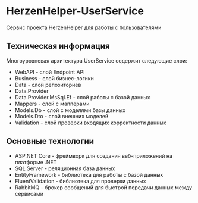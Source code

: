 # HerzenHelper-UserService
Сервис проекта HerzenHelper для работы с пользователями

## Техническая информация
Многоуровневая архитектура UserService содержит следующие слои:
* WebAPI - слой Endpoint API
* Business - слой бизнес-логики
* Data - слой репозиториев
* Data.Provider
* Data.Provider.MsSql.Ef - слой работы с базой данных
* Mappers - слой с мапперами
* Models.Db - слой с моделями базы данных
* Models.Dto - слой внешних моделей
* Validation - слой проверки входящих корректности данных

## Основные технологии
* ASP.NET Core - фреймворк для создания веб-приложений на платформе .NET
* SQL Server - реляционная база данных
* EntityFramework - библиотека для работы с базой данных
* FluentValidation - библиотека для проверки данных
* RabbitMQ - брокер сообщений для быстрой передачи данных между сервисами